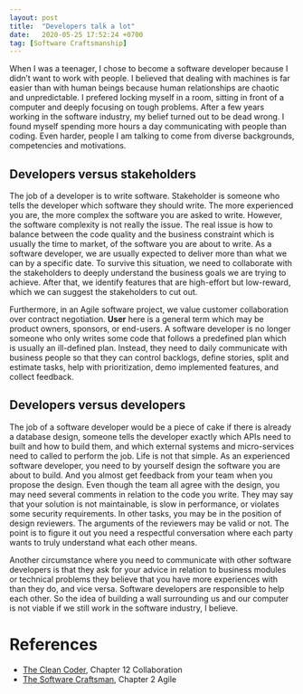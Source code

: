 ```yaml
---
layout: post
title:  "Developers talk a lot"
date:   2020-05-25 17:52:24 +0700
tag: [Software Craftsmanship]
---
```


When I was a teenager, I chose to become a software developer because I didn’t want to work with people. I believed that dealing with machines is far easier than with human beings because human relationships are chaotic and unpredictable. I prefered locking myself in a room, sitting in front of a computer and deeply focusing on tough problems. After a few years working in the software industry, my belief turned out to be dead wrong. I found myself spending more hours a day communicating with people than coding. Even harder, people I am talking to come from diverse backgrounds, competencies and motivations.

## Developers versus stakeholders

The job of a developer is to write software. Stakeholder is someone who tells the developer which software they should write. The more experienced you are, the more complex the software you are asked to write. However, the software complexity is not really the issue. The real issue is how to balance between the code quality and the business constraint which is usually the time to market, of the software you are about to write. As a software developer, we are usually expected to deliver more than what we can by a specific date. To survive this situation, we need to collaborate with the stakeholders to deeply understand the business goals we are trying to achieve. After that, we identify features that are high-effort but low-reward, which we can suggest the stakeholders to cut out.

Furthermore, in an Agile software project, we value customer collaboration over contract negotiation. <strong>User</strong> here is a general term which may be product owners, sponsors, or end-users. A software developer is no longer someone who only writes some code that follows a predefined plan which is usually an ill-defined plan. Instead, they need to daily communicate with business people so that they can control backlogs, define stories, split and estimate tasks, help with prioritization, demo implemented features, and collect feedback.

## Developers versus developers

The job of a software developer would be a piece of cake if there is already a database design, someone tells the developer exactly which APIs need to built and how to build them, and which external systems and micro-services need to called to perform the job. Life is not that simple. As an experienced software developer, you need to by yourself design the software you are about to build. And you almost get feedback from your team when you propose the design. Even though the team all agree with the design, you may need several comments in relation to the code you write. They may say that your solution is not maintainable, is slow in performance, or violates some security requirements. In other tasks, you may be in the position of design reviewers. The arguments of the reviewers may be valid or not. The point is to figure it out you need a respectful conversation where each party wants to truly understand what each other means.

Another circumstance where you need to communicate with other software developers is that they ask for your advice in relation to business modules or technical problems they believe that you have more experiences with than they do, and vice versa. Software developers are responsible to help each other. So the idea of building a wall surrounding us and our computer is not viable if we still work in the software industry, I believe.

# References

- [The Clean Coder](https://www.amazon.com/Clean-Coder-Conduct-Professional-Programmers/dp/0137081073), Chapter 12 Collaboration
- [The Software Craftsman](https://www.amazon.com/Software-Craftsman-Professionalism-Pragmatism-Robert/dp/0134052501), Chapter 2 Agile
